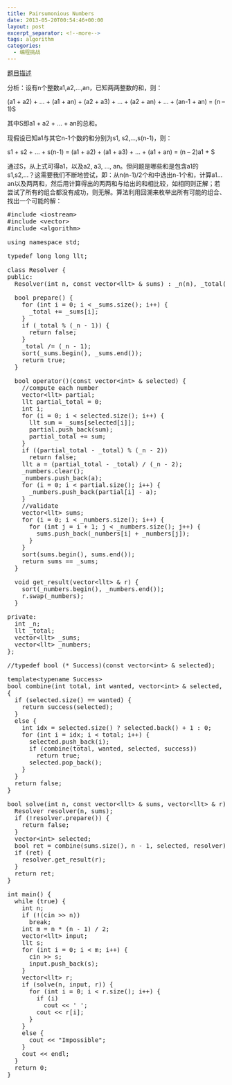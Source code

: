 ```yaml
---
title: Pairsumonious Numbers
date: 2013-05-20T00:54:46+00:00
layout: post
excerpt_separator: <!--more-->
tags: algorithm
categories:
  - 编程挑战
---
```

<a href="http://uva.onlinejudge.org/index.php?option=com_onlinejudge&#038;Itemid=8&#038;page=show_problem&#038;problem=1143" target="_blank">题目描述</a>

分析：设有n个整数a1,a2,&#8230;,an，已知两两整数的和，则：
  
(a1 + a2) + &#8230; + (a1 + an) + (a2 + a3) + &#8230; + (a2 + an) + &#8230; + (an-1 + an) = (n &#8211; 1)S
  
其中S即a1 + a2 + &#8230; + an的总和。
  
现假设已知a1与其它n-1个数的和分别为s1, s2,&#8230;,s(n-1)，则：
  
s1 + s2 + &#8230; + s(n-1) = (a1 + a2) + (a1 + a3) + &#8230; + (a1 + an) = (n &#8211; 2)a1 + S<!--more-->


  
通过S，从上式可得a1，以及a2, a3, &#8230;, an。但问题是哪些和是包含a1的s1,s2,&#8230;？这需要我们不断地尝试，即：从n(n-1)/2个和中选出n-1个和，计算a1&#8230;an以及两两和，然后用计算得出的两两和与给出的和相比较，如相同则正解；若尝试了所有的组合都没有成功，则无解。算法利用回溯来枚举出所有可能的组合、找出一个可能的解：

<pre class="brush: cpp; title: ; notranslate" title="">#include &lt;iostream&gt;
#include &lt;vector&gt;
#include &lt;algorithm&gt;

using namespace std;

typedef long long llt;

class Resolver {
public:
  Resolver(int n, const vector&lt;llt&gt; & sums) : _n(n), _total(0), _sums(sums) {}

  bool prepare() {
    for (int i = 0; i &lt; _sums.size(); i++) {
      _total += _sums[i];
    }
    if (_total % (_n - 1)) {
      return false;
    }
    _total /= (_n - 1);
    sort(_sums.begin(), _sums.end());
    return true;
  }

  bool operator()(const vector&lt;int&gt; & selected) {
    //compute each number
    vector&lt;llt&gt; partial;
    llt partial_total = 0;
    int i;
    for (i = 0; i &lt; selected.size(); i++) {
      llt sum = _sums[selected[i]];
      partial.push_back(sum);
      partial_total += sum;
    }
    if ((partial_total - _total) % (_n - 2))
      return false;
    llt a = (partial_total - _total) / (_n - 2);
    _numbers.clear();
    _numbers.push_back(a);
    for (i = 0; i &lt; partial.size(); i++) {
      _numbers.push_back(partial[i] - a);
    }
    //validate
    vector&lt;llt&gt; sums;
    for (i = 0; i &lt; _numbers.size(); i++) {
      for (int j = i + 1; j &lt; _numbers.size(); j++) {
        sums.push_back(_numbers[i] + _numbers[j]);
      }
    }
    sort(sums.begin(), sums.end());
    return sums == _sums;
  }

  void get_result(vector&lt;llt&gt; & r) {
    sort(_numbers.begin(), _numbers.end());
    r.swap(_numbers);
  }

private:
  int _n;
  llt _total;
  vector&lt;llt&gt; _sums;
  vector&lt;llt&gt; _numbers;
};

//typedef bool (* Success)(const vector&lt;int&gt; & selected);

template&lt;typename Success&gt;
bool combine(int total, int wanted, vector&lt;int&gt; & selected, Success & success)
{
  if (selected.size() == wanted) {
    return success(selected);
  }
  else {
    int idx = selected.size() ? selected.back() + 1 : 0;
    for (int i = idx; i &lt; total; i++) {
      selected.push_back(i);
      if (combine(total, wanted, selected, success))
        return true;
      selected.pop_back();
    }
  }
  return false;
}

bool solve(int n, const vector&lt;llt&gt; & sums, vector&lt;llt&gt; & r) {
  Resolver resolver(n, sums);
  if (!resolver.prepare()) {
    return false;
  }
  vector&lt;int&gt; selected;
  bool ret = combine(sums.size(), n - 1, selected, resolver);
  if (ret) {
    resolver.get_result(r);
  }
  return ret;
}

int main() {
  while (true) {
    int n;
    if (!(cin &gt;&gt; n))
      break;
    int m = n * (n - 1) / 2;
    vector&lt;llt&gt; input;
    llt s;
    for (int i = 0; i &lt; m; i++) {
      cin &gt;&gt; s;
      input.push_back(s);
    }
    vector&lt;llt&gt; r;
    if (solve(n, input, r)) {
      for (int i = 0; i &lt; r.size(); i++) {
        if (i)
          cout &lt;&lt; ' ';
        cout &lt;&lt; r[i];
      }
    }
    else {
      cout &lt;&lt; "Impossible";
    }
    cout &lt;&lt; endl;
  }
  return 0;
}
</pre>

